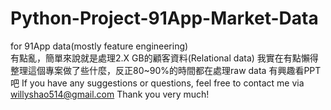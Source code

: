# Python-Project-91App-Market-Data
for 91App data(mostly feature engineering)  
有點亂，簡單來說就是處理2.X GB的顧客資料(Relational data)
我實在有點懶得整理這個專案做了些什麼，反正80~90%的時間都在處理raw data
有興趣看PPT吧 
If you have any suggestions or questions, feel free to contact me via willyshao514@gmail.com
Thank you very much!
